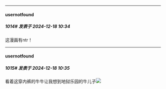 ﻿
*****

####  usernotfound  
##### 1014#       发表于 2024-12-18 10:34

这漫画有ntr！

*****

####  usernotfound  
##### 1015#       发表于 2024-12-18 10:35

看着这穿内裤的牛牛让我想到地狱乐园的牛儿子<img src="https://static.saraba1st.com/image/smiley/face2017/067.png" referrerpolicy="no-referrer">

